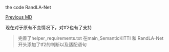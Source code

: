 the code RandLA-Net


[Previous MD](/READIT.md)



现在对于原有不变情况下，对tf2也有了支持


> 完善了helper_requirements.txt
> 在main_SemanticKITTI 和 RandLA-Net开头添加了tf2的判断以及适配语句


